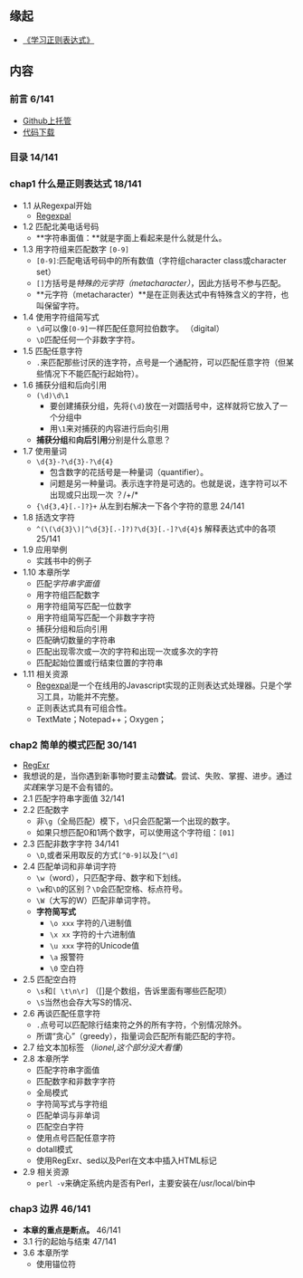 ##  缘起
+ [《学习正则表达式》](https://book.douban.com/subject/22601258/)

##  内容
###  前言 6/141
+ [Github上托管](https://github.com/michaeljamesfitzgerald/Introducing-Regular-Expressions)
+ [代码下载](http://examples.oreilly.com/0636920012337/examples.zip)

###  目录 14/141

###  chap1 什么是正则表达式 18/141
+ 1.1 从Regexpal开始
	+ [Regexpal](www.regexpal.com)
+ 1.2 匹配北美电话号码
	+ **字符串面值：**就是字面上看起来是什么就是什么。
+ 1.3 用字符组来匹配数字  `[0-9]`
	+ `[0-9]`:匹配电话号码中的所有数值（字符组character class或character set）
	+ `[]`方括号是*特殊的元字符（metacharacter）*，因此方括号不参与匹配。
	+ **元字符（metacharacter）**是在正则表达式中有特殊含义的字符，也叫保留字符。
+ 1.4 使用字符组简写式
	+ `\d`可以像`[0-9]`一样匹配任意阿拉伯数字。 （digital）
	+ `\D`匹配任何一个非数字字符。
+ 1.5 匹配任意字符
	+ `.`来匹配那些讨厌的连字符，点号是一个通配符，可以匹配任意字符（但某些情况下不能匹配行起始符）。
+ 1.6 捕获分组和后向引用
	+ `(\d)\d\1`
		+ 要创建捕获分组，先将`{\d}`放在一对圆括号中，这样就将它放入了一个分组中
		+ 用`\1`来对捕获的内容进行后向引用
	+ **捕获分组**和**向后引用**分别是什么意思？ 
+ 1.7 使用量词 
	+ `\d{3}-?\d{3}-?\d{4}`
		+ 包含数字的花括号是一种量词（quantifier）。
		+ 问题是另一种量词。表示连字符是可选的。也就是说，连字符可以不出现或只出现一次 ？/+/*
	+ `{\d{3,4}[.-]?}+` 从左到右解决一下各个字符的意思  24/141  
+ 1.8 括选文字符
	+ `^(\(\d{3}\)|^\d{3}[.-]?)?\d{3}[.-]?\d{4}$` 解释表达式中的各项  25/141
+ 1.9 应用举例 
	+ 实践书中的例子
+ 1.10 本章所学 
	+ 匹配*字符串字面值*
	+ 用字符组匹配数字
	+ 用字符组简写匹配一位数字
	+ 用字符组简写匹配一个非数字字符
	+ 捕获分组和后向引用
	+ 匹配确切数量的字符串
	+ 匹配出现零次或一次的字符和出现一次或多次的字符
	+ 匹配起始位置或行结束位置的字符串
+ 1.11 相关资源
	+ [Regexpal](www.regexpal.com)是一个在线用的Javascript实现的正则表达式处理器。只是个学习工具，功能并不完整。
	+ 正则表达式具有可组合性。
	+ TextMate；Notepad++；Oxygen；

###  chap2 简单的模式匹配  30/141
+ [RegExr](http://gskinner.com/RegExr)
+ 我想说的是，当你遇到新事物时要主动**尝试**。尝试、失败、掌握、进步。通过*实践*来学习是不会有错的。
+ 2.1 匹配字符串字面值  32/141
+ 2.2 匹配数字
	+ 非`\g`（全局匹配）模下，`\d`只会匹配第一个出现的数字。
	+ 如果只想匹配0和1两个数字，可以使用这个字符组：`[01]`
+ 2.3 匹配非数字字符 34/141
	+ `\D`,或者采用取反的方式`[^0-9]`以及`[^\d]`
+ 2.4 匹配单词和非单词字符
	+ `\w`（word），只匹配字母、数字和下划线。
	+ `\w`和`\D`的区别？`\D`会匹配空格、标点符号。
	+ `\W`（大写的W）匹配非单词字符。
	+ **字符简写式**
		+ `\o xxx` 字符的八进制值
		+ `\x xx`  字符的十六进制值
		+ `\u xxx` 字符的Unicode值
		+ `\a`  报警符
		+ `\0`  空白符
+ 2.5 匹配空白符
	+ `\s`和`[ \t\n\r]` （[]是个数组，告诉里面有哪些匹配项）
	+ `\S`当然也会存大写S的情况、
+ 2.6 再谈匹配任意字符
	+ `.`点号可以匹配除行结束符之外的所有字符，个别情况除外。
	+ 所谓“贪心”（greedy），指量词会匹配所有能匹配的字符。
+ 2.7 给文本加标签  （*lionel,这个部分没大看懂*）
+ 2.8 本章所学
	+ 匹配字符串字面值 
	+ 匹配数字和非数字字符
	+ 全局模式
	+ 字符简写式与字符组
	+ 匹配单词与非单词
	+ 匹配空白字符
	+ 使用点号匹配任意字符
	+ dotall模式
	+ 使用RegExr、sed以及Perl在文本中插入HTML标记
+ 2.9 相关资源 
	+ `perl -v`来确定系统内是否有Perl，主要安装在/usr/local/bin中
 
### chap3 边界 46/141
+ **本章的重点是断点。** 46/141
+ 3.1 行的起始与结束  47/141
+ 3.6 本章所学
	+ 使用锚位符